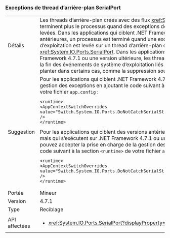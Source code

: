 ### <a name="serialport-background-thread-exceptions"></a>Exceptions de thread d’arrière-plan SerialPort

|   |   |
|---|---|
|Détails|Les threads d’arrière-plan créés avec des flux <xref:System.IO.Ports.SerialPort> ne terminent plus le processus quand des exceptions de système d’exploitation sont levées. Dans les applications qui ciblent .NET Framework 4.7 et les versions antérieures, un processus est terminé quand une exception de système d’exploitation est levée sur un thread d’arrière-plan créé avec un flux <xref:System.IO.Ports.SerialPort>. Dans les applications que ciblent .NET Framework 4.7.1 ou une version ultérieure, les threads d’arrière-plan attendent la fin des événements de système d’exploitation liés au port série actif et peuvent planter dans certains cas, comme la suppression soudaine du port série.|
|Suggestion|Pour les applications qui ciblent .NET Framework 4.7.1, vous pouvez refuser la gestion des exceptions en ajoutant le code suivant à la section <code>&lt;runtime&gt;</code> de votre fichier <code>app.config</code> :<pre><code class="language-xml">&lt;runtime&gt;&#13;&#10;&lt;AppContextSwitchOverrides value=&quot;Switch.System.IO.Ports.DoNotCatchSerialStreamThreadExceptions=true&quot; /&gt;&#13;&#10;&lt;/runtime&gt;&#13;&#10;</code></pre>Pour les applications qui ciblent des versions antérieures du .NET Framework mais qui s’exécutent sur .NET Framework 4.7.1 ou une version ultérieure, vous pouvez accepter la prise en charge de la gestion des exceptions en ajoutant le code suivant à la section <code>&lt;runtime&gt;</code> de votre fichier <code>app.config</code> :<pre><code class="language-xml">&lt;runtime&gt;&#13;&#10;&lt;AppContextSwitchOverrides value=&quot;Switch.System.IO.Ports.DoNotCatchSerialStreamThreadExceptions=false&quot; /&gt;&#13;&#10;&lt;/runtime&gt;&#13;&#10;</code></pre>|
|Portée|Mineur|
|Version|4.7.1|
|Type|Reciblage|
|API affectées|<ul><li><xref:System.IO.Ports.SerialPort?displayProperty=nameWithType></li></ul>|

